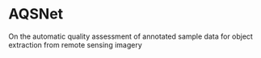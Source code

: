# AQSNet
On the automatic quality assessment of annotated sample data for object extraction from remote sensing imagery
